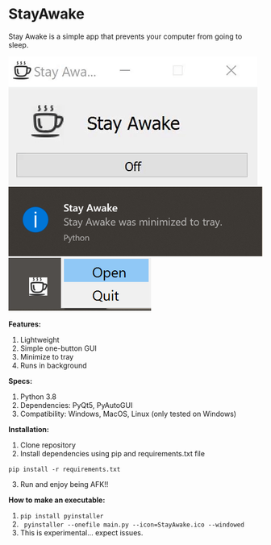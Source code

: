 # StayAwake  
Stay Awake is a simple app that prevents your computer from going to sleep.  
  
![](app.gif)  
![](trayMessage.png)  
![](trayMenu.png)  
  
**Features:**  
  1) Lightweight  
  2) Simple one-button GUI  
  3) Minimize to tray  
  4) Runs in background  
  
**Specs:**  
  1) Python 3.8  
  2) Dependencies: PyQt5, PyAutoGUI  
  3) Compatibility: Windows, MacOS, Linux (only tested on Windows)  

**Installation:**  
  1) Clone repository  
  2) Install dependencies using pip and requirements.txt file  
  ```
  pip install -r requirements.txt
  ```
  3) Run and enjoy being AFK!!  
  
  **How to make an executable:**  
  1) ```pip install pyinstaller```  
  2) ``` pyinstaller --onefile main.py --icon=StayAwake.ico --windowed```  
  3) This is experimental... expect issues.
  
